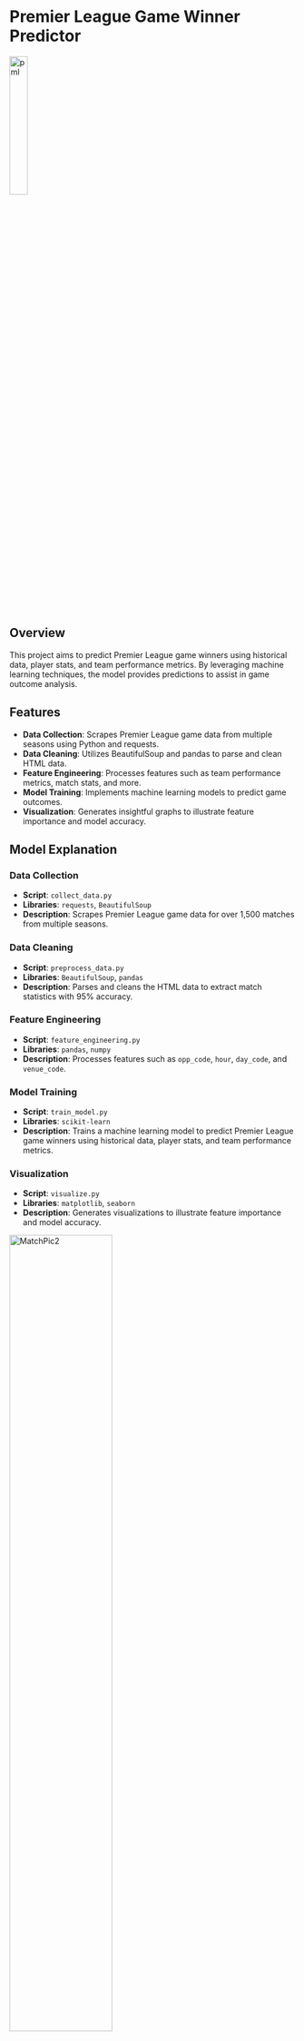 # Premier League Game Winner Predictor

<img src="https://github.com/user-attachments/assets/d2fd750c-9798-4f4f-bbe8-16b34d2e45fe" alt="pml" width="25%">

## Overview
This project aims to predict Premier League game winners using historical data, player stats, and team performance metrics. By leveraging machine learning techniques, the model provides predictions to assist in game outcome analysis.

## Features

- **Data Collection**: Scrapes Premier League game data from multiple seasons using Python and requests.
- **Data Cleaning**: Utilizes BeautifulSoup and pandas to parse and clean HTML data.
- **Feature Engineering**: Processes features such as team performance metrics, match stats, and more.
- **Model Training**: Implements machine learning models to predict game outcomes.
- **Visualization**: Generates insightful graphs to illustrate feature importance and model accuracy.

## Model Explanation

### Data Collection
- **Script**: `collect_data.py`
- **Libraries**: `requests`, `BeautifulSoup`
- **Description**: Scrapes Premier League game data for over 1,500 matches from multiple seasons.

### Data Cleaning
- **Script**: `preprocess_data.py`
- **Libraries**: `BeautifulSoup`, `pandas`
- **Description**: Parses and cleans the HTML data to extract match statistics with 95% accuracy.

### Feature Engineering
- **Script**: `feature_engineering.py`
- **Libraries**: `pandas`, `numpy`
- **Description**: Processes features such as `opp_code`, `hour`, `day_code`, and `venue_code`.

### Model Training
- **Script**: `train_model.py`
- **Libraries**: `scikit-learn`
- **Description**: Trains a machine learning model to predict Premier League game winners using historical data, player stats, and team performance metrics.

### Visualization
- **Script**: `visualize.py`
- **Libraries**: `matplotlib`, `seaborn`
- **Description**: Generates visualizations to illustrate feature importance and model accuracy.

<img width="60%" alt="MatchPic2" src="https://github.com/user-attachments/assets/412d7fa3-8856-404f-945b-237dff30a056">



## Results

- **Model Accuracy**: 60.28%
- **Precision**: 45.28%
- **Precision with Rolling Averages**: 62.50%

## Contributing

Contributions are welcome! Please fork the repository and create a pull request with your changes.
